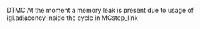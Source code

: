 DTMC
At the moment a memory leak is present due to usage of igl.adjacency inside the cycle in MCstep_link
